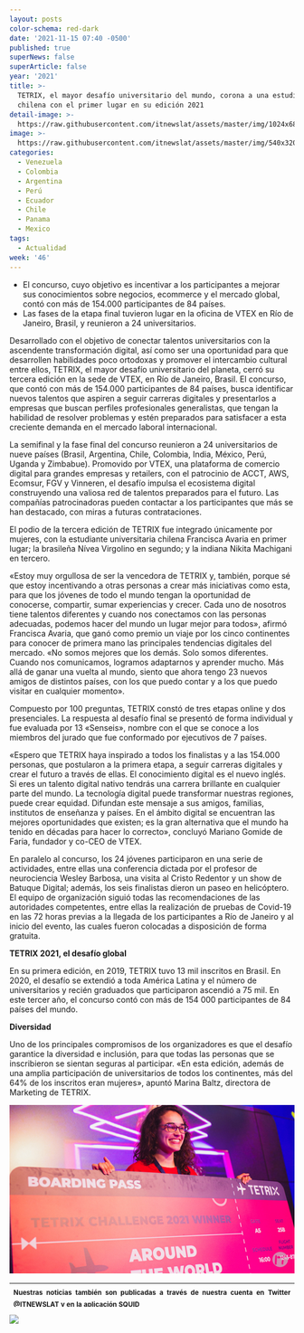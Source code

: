 ```yaml
---
layout: posts
color-schema: red-dark
date: '2021-11-15 07:40 -0500'
published: true
superNews: false
superArticle: false
year: '2021'
title: >-
  TETRIX, el mayor desafío universitario del mundo, corona a una estudiante
  chilena con el primer lugar en su edición 2021
detail-image: >-
  https://raw.githubusercontent.com/itnewslat/assets/master/img/1024x680/Tetris-g.jpg
image: >-
  https://raw.githubusercontent.com/itnewslat/assets/master/img/540x320/Tetris-p.jpg
categories:
  - Venezuela
  - Colombia
  - Argentina
  - Perú
  - Ecuador
  - Chile
  - Panama
  - Mexico
tags:
  - Actualidad
week: '46'
---
```

- El concurso, cuyo objetivo es incentivar a los participantes a mejorar sus conocimientos sobre negocios, ecommerce y el mercado global, contó con más de 154.000 participantes de 84 países. 
- Las fases de la etapa final tuvieron lugar en la oficina de VTEX en Río de Janeiro, Brasil, y reunieron a 24 universitarios.

Desarrollado con el objetivo de conectar talentos universitarios con la ascendente transformación digital, así como ser una oportunidad para que desarrollen habilidades poco ortodoxas y promover el intercambio cultural entre ellos, TETRIX, el mayor desafío universitario del planeta, cerró su tercera edición en la sede de VTEX, en Río de Janeiro, Brasil. El concurso, que contó con más de 154.000 participantes de 84 países, busca identificar nuevos talentos que aspiren a seguir carreras digitales y presentarlos a empresas que buscan perfiles profesionales generalistas, que tengan la habilidad de resolver problemas y estén preparados para satisfacer a esta creciente demanda en el mercado laboral internacional.

La semifinal y la fase final del concurso reunieron a 24 universitarios de nueve países (Brasil, Argentina, Chile, Colombia, India, México, Perú, Uganda y Zimbabue). Promovido por VTEX, una plataforma de comercio digital para grandes empresas y retailers, con el patrocinio de ACCT, AWS, Ecomsur, FGV y Vinneren, el desafío impulsa el ecosistema digital construyendo una valiosa red de talentos preparados para el futuro. Las compañías patrocinadoras pueden contactar a los participantes que más se han destacado, con miras a futuras contrataciones.

El podio de la tercera edición de TETRIX fue integrado únicamente por mujeres, con la estudiante universitaria chilena Francisca Avaria en primer lugar; la brasileña Nívea Virgolino en segundo; y la indiana Nikita Machigani en tercero.

«Estoy muy orgullosa de ser la vencedora de TETRIX y, también, porque sé que estoy incentivando a otras personas a crear más iniciativas como esta, para que los jóvenes de todo el mundo tengan la oportunidad de conocerse, compartir, sumar experiencias y crecer. Cada uno de nosotros tiene talentos diferentes y cuando nos conectamos con las personas adecuadas, podemos hacer del mundo un lugar mejor para todos», afirmó Francisca Avaria, que ganó como premio un viaje por los cinco continentes para conocer de primera mano las principales tendencias digitales del mercado. «No somos mejores que los demás. Solo somos diferentes. Cuando nos comunicamos, logramos adaptarnos y aprender mucho. Más allá de ganar una vuelta al mundo, siento que ahora tengo 23 nuevos amigos de distintos países, con los que puedo contar y a los que puedo visitar en cualquier momento».

Compuesto por 100 preguntas, TETRIX constó de tres etapas online y dos presenciales. La respuesta al desafío final se presentó de forma individual y fue evaluada por 13 «Senseis», nombre con el que se conoce a los miembros del jurado que fue conformado por ejecutivos de 7 países.

«Espero que TETRIX haya inspirado a todos los finalistas y a las 154.000 personas, que postularon a la primera etapa, a seguir carreras digitales y crear el futuro a través de ellas. El conocimiento digital es el nuevo inglés. Si eres un talento digital nativo tendrás una carrera brillante en cualquier parte del mundo. La tecnología digital puede transformar nuestras regiones, puede crear equidad. Difundan este mensaje a sus amigos, familias, institutos de enseñanza y países. En el ámbito digital se encuentran las mejores oportunidades que existen; es la gran alternativa que el mundo ha tenido en décadas para hacer lo correcto», concluyó Mariano Gomide de Faria, fundador y co-CEO de VTEX.

En paralelo al concurso, los 24 jóvenes participaron en una serie de actividades, entre ellas una conferencia dictada por el profesor de neurociencia Wesley Barbosa, una visita al Cristo Redentor y un show de Batuque Digital; además, los seis finalistas dieron un paseo en helicóptero. El equipo de organización siguió todas las recomendaciones de las autoridades competentes, entre ellas la realización de pruebas de Covid-19 en las 72 horas previas a la llegada de los participantes a Río de Janeiro y al inicio del evento, las cuales fueron colocadas a disposición de forma gratuita. 

**TETRIX 2021, el desafío global**

En su primera edición, en 2019, TETRIX tuvo 13 mil inscritos en Brasil. En 2020, el desafío se extendió a toda América Latina y el número de universitarios y recién graduados que participaron ascendió a 75 mil. En este tercer año, el concurso contó con más de 154 000 participantes de 84 países del mundo.

**Diversidad**

Uno de los principales compromisos de los organizadores es que el desafío garantice la diversidad e inclusión, para que todas las personas que se inscribieron se sientan seguras al participar. «En esta edición, además de una amplia participación de universitarios de todos los continentes, más del 64% de los inscritos eran mujeres», apuntó Marina Baltz, directora de Marketing de TETRIX.

![](https://raw.githubusercontent.com/itnewslat/assets/master/img/540x320/Tetris-p.jpg)

<table style="height: 42px;" width="569">
<tbody>
<tr>
<td style="text-align: justify;"><sub><strong>Nuestras noticias también son publicadas a través de nuestra cuenta en Twitter <a href="https://twitter.com/itnewslat?lang=es">@ITNEWSLAT</a> y en la aplicación <a href="https://squidapp.co/en/">SQUID</a></strong></sub></td>
</tr>
</tbody>
</table>

<img src="https://tracker.metricool.com/c3po.jpg?hash=56f88a41e39ab42c063cc51676587a04"/>